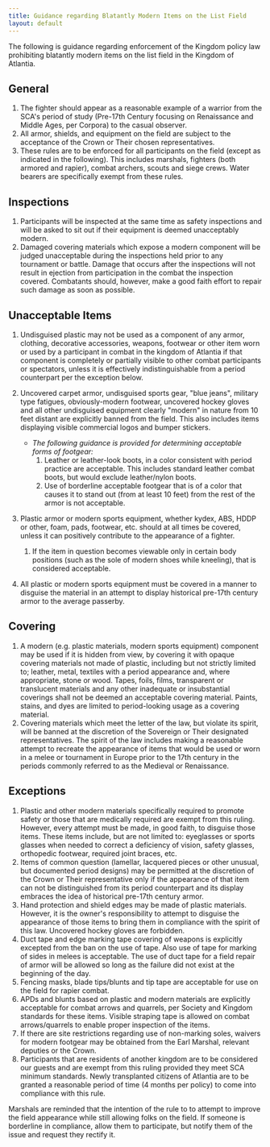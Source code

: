 ```yaml
---
title: Guidance regarding Blatantly Modern Items on the List Field
layout: default
---
```


The following is guidance regarding enforcement of the Kingdom policy law prohibiting blatantly modern items on the list field in the Kingdom of Atlantia.

## General
1. The fighter should appear as a reasonable example of a warrior from the SCA's period of study (Pre-17th Century focusing on Renaissance and Middle Ages, per Corpora) to the casual observer.
2. All armor, shields, and equipment on the field are subject to the acceptance of the Crown or Their chosen representatives.
3. These rules are to be enforced for all participants on the field (except as indicated in the following).  This includes marshals, fighters (both armored and rapier), combat archers, scouts and siege crews.  Water bearers are specifically exempt from these rules.

## Inspections
1. Participants will be inspected at the same time as safety inspections and will be asked to sit out if their equipment is deemed unacceptably modern.
2. Damaged covering materials which expose a modern component will be judged unacceptable during the inspections held prior to any tournament or battle. Damage that occurs after the inspections will not result in ejection from participation in the combat the inspection covered. Combatants should, however, make a good faith effort to repair such damage as soon as possible.

## Unacceptable Items

1. Undisguised plastic may not be used as a component of any armor, clothing, decorative accessories, weapons, footwear or other item worn or used by a participant in combat in the kingdom of Atlantia if that component is completely or partially visible to other combat participants or spectators, unless it is effectively indistinguishable from a period counterpart per the exception below.

2. Uncovered carpet armor, undisguised sports gear, "blue jeans", military type fatigues, obviously-modern footwear, uncovered hockey gloves and all other undisguised equipment clearly "modern" in nature from 10 feet distant are explicitly banned from the field. This also includes items displaying visible commercial logos and bumper stickers.
    * *The following guidance is provided for determining acceptable forms of footgear:*
        1. Leather or leather-look boots, in a color consistent with period practice are acceptable.  This includes standard leather combat boots, but would exclude leather/nylon boots.
        2. Use of borderline acceptable footgear that is of a color that causes it to stand out (from at least 10 feet) from the rest of the armor is not acceptable.

3. Plastic armor or modern sports equipment, whether kydex, ABS, HDDP or other, foam, pads, footwear, etc.  should at all times be covered, unless it can positively contribute to the appearance of a fighter.
    1. If the item in question becomes viewable only in certain body positions (such as the sole of modern shoes while kneeling), that is considered acceptable.

4. All plastic or modern sports equipment must be covered in a manner to disguise the material in an attempt to display historical pre-17th century armor to the average passerby.

## Covering

1. A modern (e.g. plastic materials, modern sports equipment) component may be used if it is hidden from view, by covering it with opaque covering materials not made of plastic, including but not strictly limited to; leather, metal, textiles with a period appearance and, where appropriate, stone or wood. Tapes, foils, films, transparent or translucent materials and any other inadequate or insubstantial coverings shall not be deemed an acceptable covering material.  Paints, stains, and dyes are limited to period-looking usage as a covering material.
2. Covering materials which meet the letter of the law, but violate its spirit, will be banned at the discretion of the Sovereign or Their designated representatives. The spirit of the law includes making a reasonable attempt to recreate the appearance of items that would be used or worn in a melee or tournament in Europe prior to the 17th century in the periods commonly referred to as the Medieval or Renaissance.

## Exceptions
1. Plastic and other modern materials specifically required to promote safety or those that are medically required are exempt from this ruling.  However, every attempt must be made, in good faith, to disguise those items.  These items include, but are not limited to: eyeglasses or sports glasses when needed to correct a deficiency of vision, safety glasses, orthopedic footwear, required joint braces, etc.
2. Items of common question (lamellar, lacquered pieces or other unusual, but documented period designs) may be permitted at the discretion of the Crown or Their representative only if the appearance of that item can not be distinguished from its period counterpart and its display embraces the idea of historical pre-17th century armor.
3. Hand protection and shield edges may be made of plastic materials.  However, it is the owner's responsibility to attempt to disguise the appearance of those items to bring them in compliance with the spirit of this law.  Uncovered hockey gloves are forbidden.
4. Duct tape and edge marking tape covering of weapons is explicitly excepted from the ban on the use of tape.  Also use of tape for marking of sides in melees is acceptable.  The use of duct tape for a field repair of armor will be allowed so long as the failure did not exist at the beginning of the day.
5. Fencing masks, blade tips/blunts and tip tape are acceptable for use on the field for rapier combat.
6. APDs and blunts based on plastic and modern materials are explicitly acceptable for combat arrows and quarrels, per Society and Kingdom standards for these items.  Visible straping tape is allowed on combat arrows/quarrels to enable proper inspection of the items.
7. If there are site restrictions regarding use of non-marking soles, waivers for modern footgear may be obtained from the Earl Marshal, relevant deputies or the Crown.
8. Participants that are residents of another kingdom are to be considered our guests and are exempt from this ruling provided they meet SCA minimum standards.  Newly transplanted citizens of Atlantia are to be granted a reasonable period of time (4 months per policy) to come into compliance with this rule.

Marshals are reminded that the intention of the rule to to attempt to improve the field appearance while still allowing folks on the field.  If someone is borderline in compliance, allow them to participate, but notify them of the issue and request they rectify it.
